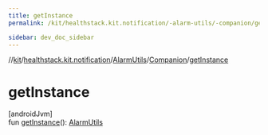 ```yaml
---
title: getInstance
permalink: /kit/healthstack.kit.notification/-alarm-utils/-companion/get-instance.html

sidebar: dev_doc_sidebar
---
```

//[kit](../../../../index.html)/[healthstack.kit.notification](../../index.html)/[AlarmUtils](../index.html)/[Companion](index.html)/[getInstance](get-instance.html)



# getInstance



[androidJvm]\
fun [getInstance](get-instance.html)(): [AlarmUtils](../index.html)




